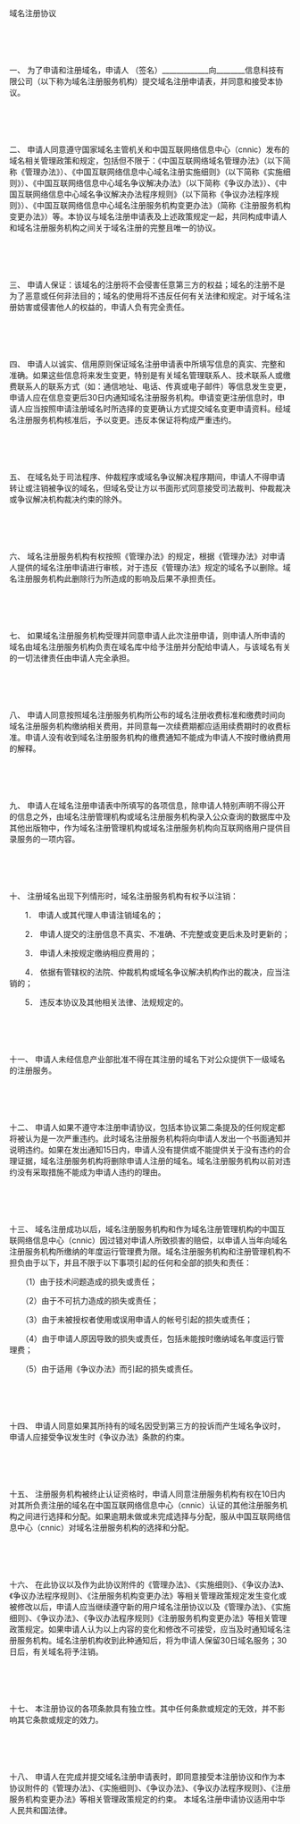 



域名注册协议



 

　　 

　　

一、
为了申请和注册域名，申请人 （签名）_____________向________信息科技有限公司（以下称为域名注册服务机构）提交域名注册申请表，并同意和接受本协议。

　　 

　　

二、
申请人同意遵守国家域名主管机关和中国互联网络信息中心（cnnic）发布的域名相关管理政策和规定，包括但不限于：《中国互联网络域名管理办法》（以下简称《管理办法》）、《中国互联网络信息中心域名注册实施细则》（以下简称《实施细则》）、《中国互联网络信息中心域名争议解决办法》（以下简称《争议办法》）、《中国互联网络信息中心域名争议解决办法程序规则》（以下简称《争议办法程序规则》）、《中国互联网络信息中心域名注册服务机构变更办法》（简称《注册服务机构变更办法》）等。本协议与域名注册申请表及上述政策规定一起，共同构成申请人和域名注册服务机构之间关于域名注册的完整且唯一的协议。

　　 

　　

三、
申请人保证：该域名的注册将不会侵害任意第三方的权益；域名的注册不是为了恶意或任何非法目的；域名的使用将不违反任何有关法律和规定。对于域名注册妨害或侵害他人的权益的，申请人负有完全责任。

　　 

　　

四、
申请人以诚实、信用原则保证域名注册申请表中所填写信息的真实、完整和准确。如果这些信息将来发生变更，特别是有关域名管理联系人、技术联系人或缴费联系人的联系方式（如：通信地址、电话、传真或电子邮件）等信息发生变更，申请人应在信息变更后30日内通知域名注册服务机构。申请变更注册信息时，申请人应当按照申请注册域名时所选择的变更确认方式提交域名变更申请资料。经域名注册服务机构核准后，予以变更。违反本保证将构成严重违约。

　　 

　　

五、
在域名处于司法程序、仲裁程序或域名争议解决程序期间，申请人不得申请转让或注销被争议的域名，但域名受让方以书面形式同意接受司法裁判、仲裁裁决或争议解决机构裁决约束的除外。

　　 

　　

六、
域名注册服务机构有权按照《管理办法》的规定，根据《管理办法》对申请人提供的域名注册申请进行审核，对于违反《管理办法》规定的域名予以删除。域名注册服务机构此删除行为所造成的影响及后果不承担责任。

　　 

　　

七、
如果域名注册服务机构受理并同意申请人此次注册申请，则申请人所申请的域名由域名注册服务机构负责在域名库中给予注册并分配给申请人，与该域名有关的一切法律责任由申请人完全承担。

　　 

　　

八、
申请人同意按照域名注册服务机构所公布的域名注册收费标准和缴费时间向域名注册服务机构缴纳相关费用，并同意每一次续费期都应适用续费期时的收费标准。申请人没有收到域名注册服务机构的缴费通知不能成为申请人不按时缴纳费用的解释。

　　 

　　

九、
申请人在域名注册申请表中所填写的各项信息，除申请人特别声明不得公开的信息之外，由域名注册管理机构或域名注册服务机构录入公众查询的数据库中及其他出版物中，作为域名注册管理机构或域名注册服务机构向互联网络用户提供目录服务的一项内容。

　　 

　　

十、
注册域名出现下列情形时，域名注册服务机构有权予以注销：

　　1． 申请人或其代理人申请注销域名的；

　　2． 申请人提交的注册信息不真实、不准确、不完整或变更后未及时更新的；

　　3． 申请人未按规定缴纳相应费用的；

　　4． 依据有管辖权的法院、仲裁机构或域名争议解决机构作出的裁决，应当注销的；

　　5． 违反本协议及其他相关法律、法规规定的。

　　 

　　

十一、
申请人未经信息产业部批准不得在其注册的域名下对公众提供下一级域名的注册服务。

　　 

　　

十二、
申请人如果不遵守本注册申请协议，包括本协议第二条提及的任何规定都将被认为是一次严重违约。此时域名注册服务机构将向申请人发出一个书面通知并说明违约。如果在发出通知15日内，申请人没有提供或不能提供关于没有违约的合理证据，域名注册服务机构将删除申请人注册的域名。域名注册服务机构以前对违约没有采取措施不能成为申请人违约的理由。

　　 

　　

十三、
域名注册成功以后，域名注册服务机构和作为域名注册管理机构的中国互联网络信息中心（cnnic）因过错对申请人所致损害的赔偿，以申请人当年向域名注册服务机构所缴纳的年度运行管理费为限。域名注册服务机构和注册管理机构不担负由于以下，并且不限于以下事项引起的任何和全部的损失和责任：

　　（1）由于技术问题造成的损失或责任；

　　（2）由于不可抗力造成的损失或责任；

　　（3）由于未被授权者使用或误用申请人的帐号引起的损失或责任；

　　（4）由于申请人原因导致的损失或责任，包括未能按时缴纳域名年度运行管理费；

　　（5）由于适用《争议办法》而引起的损失或责任。

　　 

　　

十四、
申请人同意如果其所持有的域名因受到第三方的投诉而产生域名争议时，申请人应接受争议发生时《争议办法》条款的约束。

　　 

　　

十五、
注册服务机构被终止认证资格时，申请人同意注册服务机构有权在10日内对其所负责注册的域名在中国互联网络信息中心（cnnic）认证的其他注册服务机构之间进行选择和分配。如果逾期未做或未完成选择与分配，服从中国互联网络信息中心（cnnic）对域名注册服务机构的选择和分配。

　　 

　　

十六、
在此协议以及作为此协议附件的《管理办法》、《实施细则》、《争议办法》、《争议办法程序规则》、《注册服务机构变更办法》等相关管理政策规定发生变化或被修改以后，申请人应当继续遵守新的用户域名注册协议以及《管理办法》、《实施细则》、《争议办法》、《争议办法程序规则》《注册服务机构变更办法》等相关管理政策规定。如果申请人认为以上内容的变化和修改不可接受，应当及时通知域名注册服务机构。域名注册机构收到此种通知后，将为申请人保留30日域名服务；30日后，有关域名将予注销。

　　 

　　

十七、
本注册协议的各项条款具有独立性。其中任何条款或规定的无效，并不影响其它条款或规定的效力。

　　 

　　

十八、
申请人在完成并提交域名注册申请表时，即同意接受本注册协议和作为本协议附件的《管理办法》、《实施细则》、《争议办法》、《争议办法程序规则》、《注册服务机构变更办法》等相关管理政策规定的约束。 本域名注册申请协议适用中华人民共和国法律。